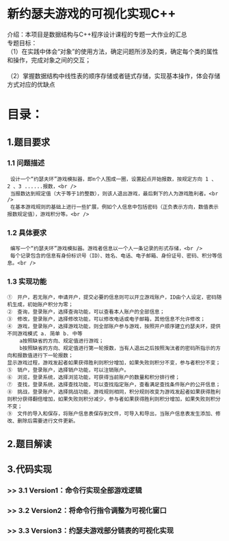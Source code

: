 # 新约瑟夫游戏的可视化实现C++
介绍：本项目是数据结构与C++程序设计课程的专题一大作业的汇总<br/>
专题目标：<br />
	（1）在实践中体会“对象”的使用方法，确定问题所涉及的类，确定每个类的属性和操作，完成对象之间的交互；<br />	
 	（2）掌握数据结构中线性表的顺序存储或者链式存储，实现基本操作，体会存储方式对应的优缺点<br />
# 目录：
## 1.题目要求
### 	 1.1 问题描述
	 设计一个“约瑟夫环”游戏模拟器，即n个人围成一圈，设置起点开始报数，按规定方向 1 、 2 、3 ......报数，<br />
	 当报数达到规定值（大于等于1的整数），则该人退出游戏，最后剩下的人为游戏胜利者。<br />
	 在基本游戏规则的基础上进行一些扩展，例如个人信息中包括密码（正负表示方向，数值表示报数规定值），游戏积分等。<br />
### 	 1.2 具体要求
	 编写一个“约瑟夫环”游戏模拟器。游戏者信息以一个人一条记录的形式存储，<br />
	 每个记录包含的信息有身份标识号（ID）、姓名、电话、电子邮箱、身份证号、密码、积分等信息。<br />
### 	 1.3 实现功能
	①　开户，若无账户，申请开户，提交必要的信息则可以开立游戏账户，ID由个人设定，密码随机生成，初始账户积分为零；
	②　查询，登录账户，选择查询功能，可以查看本人账户的全部信息；
	③　修改，登录账户，选择修改功能，可以修改电话或电子邮箱，其他信息不允许修改；
	④　游戏，登录账户，选择游戏功能，则全部账户参与游戏，按照开户顺序建立约瑟夫环，提供不同游戏模式 a. 简单 b. 中等 
		a按照缺省的方向、规定值进行游戏；
		b按照缺省的方向、规定值进行第一轮报数，当有人退出之后按照淘汰者的密码所指示的方向和报数值进行下一轮报数；
	显示游戏过程，游戏发起者如果获得胜利则积分增加，如果失败则积分不变，参与者积分不变；
	⑤　销户，登录账户，选择销户功能，可以注销账户。
	⑥　浏览，登录系统，选择浏览功能，可获得当前账户的数量和积分排行榜；
	⑦　查找，登录系统，选择查找功能，可以查找指定账户，查看满足查找条件账户的公开信息；
	⑧　挑战，登录账户，选择挑战功能，游戏规则相同，积分规则改变为游戏发起者如果获得胜利则积分获得翻倍增加，如果失败则积分减少，参与者如果获得胜利则积分增加，如果失败则积分不变；
	⑨　文件的导入和保存，将账户信息表保存到文件，可导入和导出，当账户信息表发生添加、修改、删除后需要进行文件更新。
## 2.题目解读
## 3.代码实现
### >> 3.1 Version1：命令行实现全部游戏逻辑
### >> 3.2 Version2：将命令行指令调整为可视化窗口
### >> 3.3 Version3：约瑟夫游戏部分链表的可视化实现

